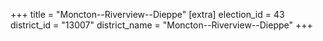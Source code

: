+++
title = "Moncton--Riverview--Dieppe"
[extra]
election_id = 43
district_id = "13007"
district_name = "Moncton--Riverview--Dieppe"
+++
